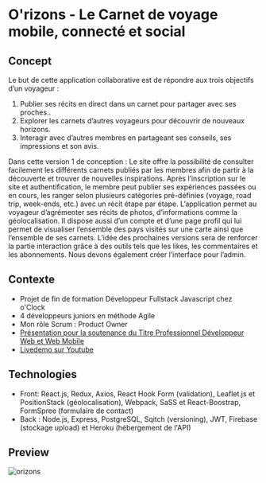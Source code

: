 # O'rizons - Le Carnet de voyage mobile, connecté et social

## Concept
Le but de cette application collaborative est de répondre aux trois objectifs d’un voyageur :

1. Publier ses récits en direct dans un carnet pour partager avec ses proches.. 
2. Explorer les carnets d’autres voyageurs pour découvrir de nouveaux horizons. 
3. Interagir avec d’autres membres en partageant ses conseils, ses impressions et son avis.

Dans cette version 1 de conception : 
Le site offre la possibilité de consulter facilement les différents carnets publiés par les membres  afin de partir à la découverte et trouver de nouvelles inspirations.
Après l’inscription sur le site et authentification, le membre peut publier ses expériences  passées ou en cours, les ranger selon plusieurs catégories pré-définies (voyage, road trip, week-ends, etc.) avec un récit étape par étape. L’application permet au voyageur d’agrémenter ses récits de photos, d’informations comme la géolocalisation. 
Il dispose aussi d’un compte et d’une page profil qui lui permet de visualiser l’ensemble des pays visités sur une carte ainsi que l’ensemble de ses carnets.
L’idée des prochaines versions sera de renforcer la partie interaction grâce à des outils tels que les likes, les commentaires et les abonnements.
Nous devons également créer l’interface pour l’admin.

## Contexte
* Projet de fin de formation Développeur Fullstack Javascript chez o'Clock
* 4 développeurs juniors en méthode Agile
* Mon rôle Scrum : Product Owner
* [Présentation pour la soutenance du Titre Professionnel Développeur Web et Web Mobile](https://github.com/kamilduvert/orizons/blob/mainDev/O'rizons%20-%20Kamil%20Duvert.pdf)
* [Livedemo sur Youtube](https://youtu.be/CSQhjBBMLcw?t=3390)

## Technologies
* Front: React.js, Redux, Axios, React Hook Form (validation), Leaflet.js et PositionStack (géolocalisation), Webpack, SaSS et React-Boostrap, FormSpree (formulaire de contact)
* Back : Node.js, Express, PostgreSQL, Sqitch (versioning), JWT, Firebase (stockage upload) et Heroku (hébergement de l'API)

## Preview
![orizons](https://user-images.githubusercontent.com/65657506/112722076-afafa900-8f07-11eb-80d9-f35216ca1ff3.png)
